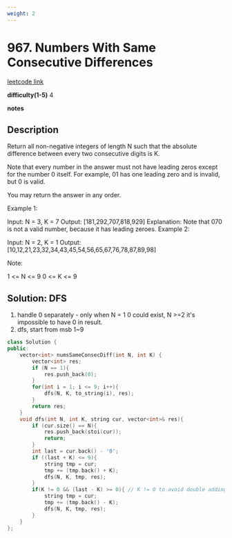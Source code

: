 ```yaml
---
weight: 2
---
```

# 967. Numbers With Same Consecutive Differences
[leetcode link](https://leetcode.com/problems/numbers-with-same-consecutive-differences/)

**difficulty(1-5)** 
4

**notes**   


## Description
Return all non-negative integers of length N such that the absolute difference between every two consecutive digits is K.

Note that every number in the answer must not have leading zeros except for the number 0 itself. For example, 01 has one leading zero and is invalid, but 0 is valid.

You may return the answer in any order.

 

Example 1:

Input: N = 3, K = 7
Output: [181,292,707,818,929]
Explanation: Note that 070 is not a valid number, because it has leading zeroes.
Example 2:

Input: N = 2, K = 1
Output: [10,12,21,23,32,34,43,45,54,56,65,67,76,78,87,89,98]
 

Note:

1 <= N <= 9
0 <= K <= 9

## Solution: DFS

1. handle 0 separately - only when N = 1  0 could exist, N >=2 it's impossible to have 0 in result.
2. dfs, start from msb 1~9

```c++
class Solution {
public:
    vector<int> numsSameConsecDiff(int N, int K) {
        vector<int> res;
        if (N == 1){
            res.push_back(0);
        }
        for(int i = 1; i <= 9; i++){
            dfs(N, K, to_string(i), res);
        }
        return res;
    }
    void dfs(int N, int K, string cur, vector<int>& res){
        if (cur.size() == N){
            res.push_back(stoi(cur));
            return;
        }
        int last = cur.back() - '0';
        if ((last + K) <= 9){
            string tmp = cur;
            tmp += (tmp.back() + K);
            dfs(N, K, tmp, res);
        }
        if(K != 0 && (last - K) >= 0){ // K != 0 to avoid double adding. 
            string tmp = cur;
            tmp += (tmp.back() - K);
            dfs(N, K, tmp, res);
        }        
    }
};
```

 